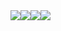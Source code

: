 <img src="https://img.shields.io/badge/Telegram-2CA5E0?style=for-the-badge&logo=telegram&logoColor=white" style="max-width: 100px; float: left; display: block;" />

<img src="https://img.shields.io/badge/LinkedIn-0077B5?style=for-the-badge&logo=linkedin&logoColor=white" style="max-width: 100px; float: left; display: block;" />

<img src="https://img.shields.io/badge/Twitter-1DA1F2?style=for-the-badge&logo=twitter&logoColor=white" style="max-width: 100px; float: left; display: block;" />

<img src="https://img.shields.io/badge/Outlook-0078D4?style=for-the-badge&logo=microsoft-outlook&logoColor=white" style="max-width: 100px; float: left; display: block;" />

